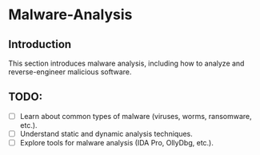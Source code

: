 # Malware-Analysis

## Introduction
This section introduces malware analysis, including how to analyze and reverse-engineer malicious software.

## TODO:
- [ ] Learn about common types of malware (viruses, worms, ransomware, etc.).
- [ ] Understand static and dynamic analysis techniques.
- [ ] Explore tools for malware analysis (IDA Pro, OllyDbg, etc.).

